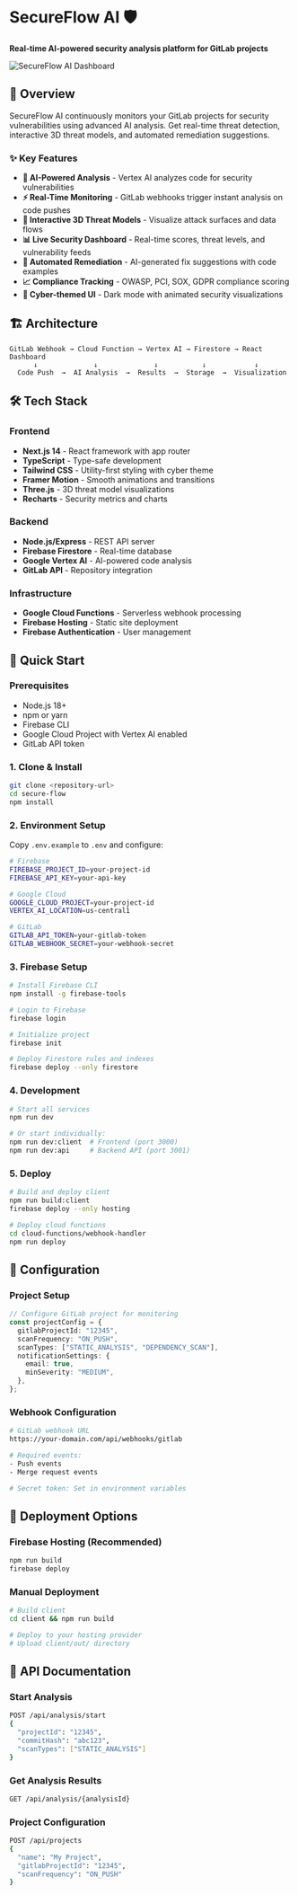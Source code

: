 # SecureFlow AI 🛡️

**Real-time AI-powered security analysis platform for GitLab projects**

![SecureFlow AI Dashboard](https://via.placeholder.com/800x400/0a0a0b/39ff14?text=SecureFlow+AI+Dashboard)

## 🚀 Overview

SecureFlow AI continuously monitors your GitLab projects for security vulnerabilities using advanced AI analysis. Get real-time threat detection, interactive 3D threat models, and automated remediation suggestions.

### ✨ Key Features

- **🤖 AI-Powered Analysis** - Vertex AI analyzes code for security vulnerabilities
- **⚡ Real-Time Monitoring** - GitLab webhooks trigger instant analysis on code pushes
- **🎯 Interactive 3D Threat Models** - Visualize attack surfaces and data flows
- **📊 Live Security Dashboard** - Real-time scores, threat levels, and vulnerability feeds
- **🔧 Automated Remediation** - AI-generated fix suggestions with code examples
- **📈 Compliance Tracking** - OWASP, PCI, SOX, GDPR compliance scoring
- **🎨 Cyber-themed UI** - Dark mode with animated security visualizations

## 🏗️ Architecture

```
GitLab Webhook → Cloud Function → Vertex AI → Firestore → React Dashboard
      ↓              ↓              ↓           ↓            ↓
  Code Push  →  AI Analysis  →  Results  →  Storage  →  Visualization
```

## 🛠️ Tech Stack

### Frontend

- **Next.js 14** - React framework with app router
- **TypeScript** - Type-safe development
- **Tailwind CSS** - Utility-first styling with cyber theme
- **Framer Motion** - Smooth animations and transitions
- **Three.js** - 3D threat model visualizations
- **Recharts** - Security metrics and charts

### Backend

- **Node.js/Express** - REST API server
- **Firebase Firestore** - Real-time database
- **Google Vertex AI** - AI-powered code analysis
- **GitLab API** - Repository integration

### Infrastructure

- **Google Cloud Functions** - Serverless webhook processing
- **Firebase Hosting** - Static site deployment
- **Firebase Authentication** - User management

## 🚀 Quick Start

### Prerequisites

- Node.js 18+
- npm or yarn
- Firebase CLI
- Google Cloud Project with Vertex AI enabled
- GitLab API token

### 1. Clone & Install

```bash
git clone <repository-url>
cd secure-flow
npm install
```

### 2. Environment Setup

Copy `.env.example` to `.env` and configure:

```bash
# Firebase
FIREBASE_PROJECT_ID=your-project-id
FIREBASE_API_KEY=your-api-key

# Google Cloud
GOOGLE_CLOUD_PROJECT=your-project-id
VERTEX_AI_LOCATION=us-central1

# GitLab
GITLAB_API_TOKEN=your-gitlab-token
GITLAB_WEBHOOK_SECRET=your-webhook-secret
```

### 3. Firebase Setup

```bash
# Install Firebase CLI
npm install -g firebase-tools

# Login to Firebase
firebase login

# Initialize project
firebase init

# Deploy Firestore rules and indexes
firebase deploy --only firestore
```

### 4. Development

```bash
# Start all services
npm run dev

# Or start individually:
npm run dev:client  # Frontend (port 3000)
npm run dev:api     # Backend API (port 3001)
```

### 5. Deploy

```bash
# Build and deploy client
npm run build:client
firebase deploy --only hosting

# Deploy cloud functions
cd cloud-functions/webhook-handler
npm run deploy
```

## 🔧 Configuration

### Project Setup

```typescript
// Configure GitLab project for monitoring
const projectConfig = {
  gitlabProjectId: "12345",
  scanFrequency: "ON_PUSH",
  scanTypes: ["STATIC_ANALYSIS", "DEPENDENCY_SCAN"],
  notificationSettings: {
    email: true,
    minSeverity: "MEDIUM",
  },
};
```

### Webhook Configuration

```bash
# GitLab webhook URL
https://your-domain.com/api/webhooks/gitlab

# Required events:
- Push events
- Merge request events

# Secret token: Set in environment variables
```

## 🚀 Deployment Options

### Firebase Hosting (Recommended)

```bash
npm run build
firebase deploy
```

### Manual Deployment

```bash
# Build client
cd client && npm run build

# Deploy to your hosting provider
# Upload client/out/ directory
```

## 📝 API Documentation

### Start Analysis

```bash
POST /api/analysis/start
{
  "projectId": "12345",
  "commitHash": "abc123",
  "scanTypes": ["STATIC_ANALYSIS"]
}
```

### Get Analysis Results

```bash
GET /api/analysis/{analysisId}
```

### Project Configuration

```bash
POST /api/projects
{
  "name": "My Project",
  "gitlabProjectId": "12345",
  "scanFrequency": "ON_PUSH"
}
```
